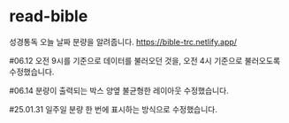 # read-bible
성경통독 오늘 날짜 분량을 알려줍니다.
https://bible-trc.netlify.app/

#06.12
오전 9시를 기준으로 데이터를 불러오던 것을, 오전 4시 기준으로 불러오도록 수정했습니다. 

#06.14
분량이 출력되는 박스 양옆 불균형한 레이아웃 수정했습니다.

#25.01.31
일주일 분량 한 번에 표시하는 방식으로 수정했습니다.
